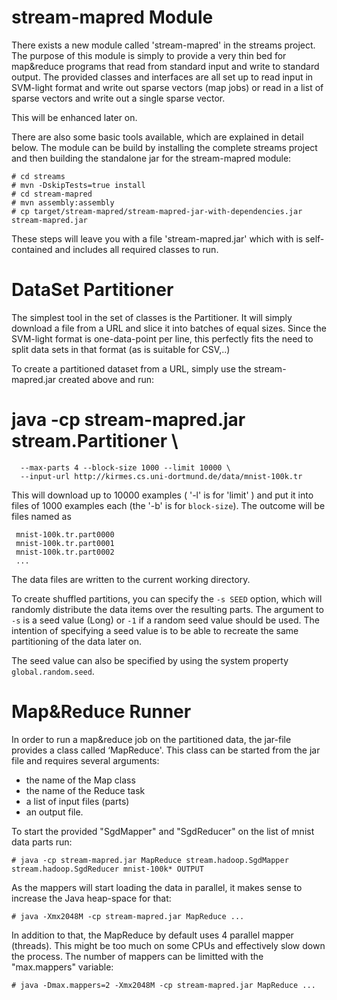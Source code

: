 

stream-mapred Module
====================

   There exists a new module called 'stream-mapred' in the streams
project. The purpose of this module is simply to provide a very thin
bed for map&reduce programs that read from standard input and write
to standard output.
   The provided classes and interfaces are all set up to read input
in SVM-light format and write out sparse vectors (map jobs) or read
in a list of sparse vectors and write out a single sparse vector.

   This will be enhanced later on.

   There are also some basic tools available, which are explained in
detail below. The module can be build by installing the complete
streams project and then building the standalone jar for the stream-mapred
module:

    # cd streams
    # mvn -DskipTests=true install
    # cd stream-mapred
    # mvn assembly:assembly
    # cp target/stream-mapred/stream-mapred-jar-with-dependencies.jar stream-mapred.jar

   These steps will leave you with a file 'stream-mapred.jar' which
with is self-contained and includes all required classes to run.


DataSet Partitioner
===================

  The simplest tool in the set of classes is the Partitioner. It
will simply download a file from a URL and slice it into batches of
equal sizes. Since the SVM-light format is one-data-point per line,
this perfectly fits the need to split data sets in that format (as
is suitable for CSV,..)

  To create a partitioned dataset from a URL, simply use the 
stream-mapred.jar created above and run:

  # java -cp stream-mapred.jar stream.Partitioner \
      --max-parts 4 --block-size 1000 --limit 10000 \
      --input-url http://kirmes.cs.uni-dortmund.de/data/mnist-100k.tr

  This will download up to 10000 examples ( '-l' is for 'limit' ) and
put it into files of 1000 examples each (the '-b' is for `block-size`).
The outcome will be files named as

     mnist-100k.tr.part0000
     mnist-100k.tr.part0001
     mnist-100k.tr.part0002
     ...

  The data files are written to the current working directory.

  To create shuffled partitions, you can specify the `-s SEED` option,
which will randomly distribute the data items over the resulting parts.
The argument to `-s` is a seed value (Long) or `-1` if a random seed
value should be used. The intention of specifying a seed value is to be
able to recreate the same partitioning of the data later on.

  The seed value can also be specified by using the system property
`global.random.seed`.


Map&Reduce Runner
=================

  In order to run a map&reduce job on the partitioned data, the
jar-file provides a class called ‘MapReduce'. This class can be
started from the jar file and requires several arguments:

  - the name of the Map class
  - the name of the Reduce task
  - a list of input files (parts)
  - an output file.

To start the provided "SgdMapper" and "SgdReducer" on the list of
mnist data parts run:

    # java -cp stream-mapred.jar MapReduce stream.hadoop.SgdMapper stream.hadoop.SgdReducer mnist-100k* OUTPUT

As the mappers will start loading the data in parallel, it makes
sense to increase the Java heap-space for that:

    # java -Xmx2048M -cp stream-mapred.jar MapReduce ...

In addition to that, the MapReduce by default uses 4 parallel
mapper (threads). This might be too much on some CPUs and effectively
slow down the process.
The number of mappers can be limitted with the "max.mappers" variable:

    # java -Dmax.mappers=2 -Xmx2048M -cp stream-mapred.jar MapReduce ...
